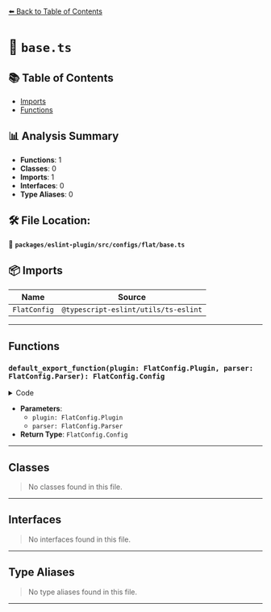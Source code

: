 [⬅️ Back to Table of Contents](../../../../../index.md)

# 📄 `base.ts`

## 📚 Table of Contents

- [Imports](#imports)
- [Functions](#functions)

## 📊 Analysis Summary

- **Functions**: 1
- **Classes**: 0
- **Imports**: 1
- **Interfaces**: 0
- **Type Aliases**: 0

## 🛠️ File Location:
📂 **`packages/eslint-plugin/src/configs/flat/base.ts`**

## 📦 Imports

| Name | Source |
|------|--------|
| `FlatConfig` | `@typescript-eslint/utils/ts-eslint` |


---

## Functions

### `default_export_function(plugin: FlatConfig.Plugin, parser: FlatConfig.Parser): FlatConfig.Config`

<details><summary>Code</summary>

```ts
(
  plugin: FlatConfig.Plugin,
  parser: FlatConfig.Parser,
): FlatConfig.Config => ({
  name: 'typescript-eslint/base',
  languageOptions: {
    parser,
    sourceType: 'module',
  },
  plugins: {
    '@typescript-eslint': plugin,
  },
})
```
</details>

- **Parameters**:
  - `plugin: FlatConfig.Plugin`
  - `parser: FlatConfig.Parser`
- **Return Type**: `FlatConfig.Config`

---

## Classes

> No classes found in this file.


---

## Interfaces

> No interfaces found in this file.


---

## Type Aliases

> No type aliases found in this file.


---